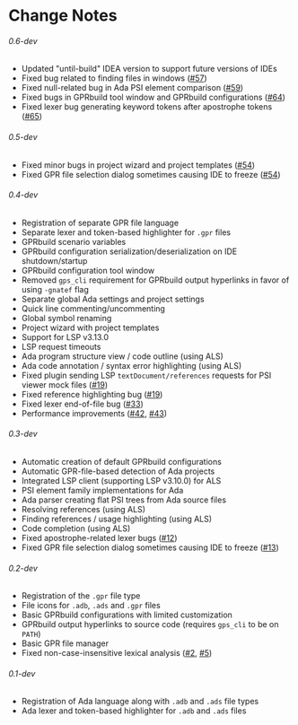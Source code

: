 
# Change Notes

###### 0.6-dev

* Updated "until-build" IDEA version to support future versions of IDEs
* Fixed bug related to finding files in windows ([#57](https://github.com/AdaCore/Ada-IntelliJ/pull/57))
* Fixed null-related bug in Ada PSI element comparison ([#59](https://github.com/AdaCore/Ada-IntelliJ/pull/59))
* Fixed bugs in GPRbuild tool window and GPRbuild configurations ([#64](https://github.com/AdaCore/Ada-IntelliJ/pull/64))
* Fixed lexer bug generating keyword tokens after apostrophe tokens ([#65](https://github.com/AdaCore/Ada-IntelliJ/pull/65))

###### 0.5-dev

* Fixed minor bugs in project wizard and project templates ([#54](https://github.com/AdaCore/Ada-IntelliJ/pull/54))
* Fixed GPR file selection dialog sometimes causing IDE to freeze ([#54](https://github.com/AdaCore/Ada-IntelliJ/pull/54))

###### 0.4-dev

* Registration of separate GPR file language
* Separate lexer and token-based highlighter for `.gpr` files
* GPRbuild scenario variables
* GPRbuild configuration serialization/deserialization on IDE shutdown/startup
* GPRbuild configuration tool window
* Removed `gps_cli` requirement for GPRbuild output hyperlinks in favor of using `-gnatef` flag
* Separate global Ada settings and project settings
* Quick line commenting/uncommenting
* Global symbol renaming
* Project wizard with project templates
* Support for LSP v3.13.0
* LSP request timeouts
* Ada program structure view / code outline (using ALS)
* Ada code annotation / syntax error highlighting (using ALS)
* Fixed plugin sending LSP `textDocument/references` requests for PSI viewer mock files ([#19](https://github.com/AdaCore/Ada-IntelliJ/pull/19))
* Fixed reference highlighting bug ([#19](https://github.com/AdaCore/Ada-IntelliJ/pull/19))
* Fixed lexer end-of-file bug ([#33](https://github.com/AdaCore/Ada-IntelliJ/pull/33))
* Performance improvements ([#42](https://github.com/AdaCore/Ada-IntelliJ/pull/42), [#43](https://github.com/AdaCore/Ada-IntelliJ/pull/43))

###### 0.3-dev

* Automatic creation of default GPRbuild configurations
* Automatic GPR-file-based detection of Ada projects
* Integrated LSP client (supporting LSP v3.10.0) for ALS
* PSI element family implementations for Ada
* Ada parser creating flat PSI trees from Ada source files
* Resolving references (using ALS)
* Finding references / usage highlighting (using ALS)
* Code completion (using ALS)
* Fixed apostrophe-related lexer bugs ([#12](https://github.com/AdaCore/Ada-IntelliJ/pull/12))
* Fixed GPR file selection dialog sometimes causing IDE to freeze ([#13](https://github.com/AdaCore/Ada-IntelliJ/pull/13))

###### 0.2-dev

* Registration of the `.gpr` file type
* File icons for `.adb`, `.ads` and `.gpr` files
* Basic GPRbuild configurations with limited customization
* GPRbuild output hyperlinks to source code (requires `gps_cli` to be on `PATH`)
* Basic GPR file manager
* Fixed non-case-insensitive lexical analysis ([#2](https://github.com/AdaCore/Ada-IntelliJ/issues/2), [#5](https://github.com/AdaCore/Ada-IntelliJ/pull/5))

###### 0.1-dev

* Registration of Ada language along with `.adb` and `.ads` file types
* Ada lexer and token-based highlighter for `.adb` and `.ads` files
